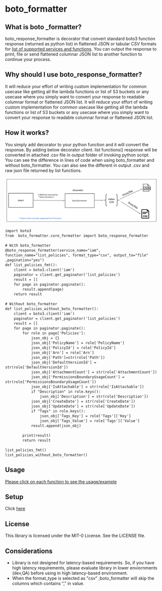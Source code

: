 # boto_formatter
## What is boto _formatter?
boto_response_formatter is decorator that convert standard boto3 function response (returned as python list) in flattened JSON or tabular CSV formats for [list of supported services and functions](https://gitlab.aws.dev/rajeabh/boto_formatter/-/blob/main/docs/supported_services.md). You can output the response to print, file or send flattened columnar JSON list to another function to continue your process.

## Why should I use boto_response_formatter?
It will reduce your effort of writing custom implementation for common usecase like getting all the lambda functions or list of S3 buckets or any usecase where you simply want to convert your response to readable columnar format or flattened JSON list. It will reduce your effort of writing custom implementation for common usecase like getting all the lambda functions or list of S3 buckets or any usecase where you simply want to convert your response to  readable columnar format or flattened JSON list.

## How it works?
You simply add decorator to your python function and it will convert the response. By adding below decorator client. list functions() response will be converted in attached .csv file in output folder of invoking python script. You can see the difference in lines of code when using boto_formatter and without boto_formatter. You can also see the different in output .csv and raw json file returned by list functions.

<p align="center">
  <img src="imgs/boto_formatter.PNG"  title="boto_formatter">

```
import boto3
from  boto_formatter.core_formatter import boto_response_formatter

# With boto_formatter
@boto_response_formatter(service_name="iam", function_name="list_policies", format_type="csv", output_to="file" ,pagination="yes")
def list_policies_fmt():
    client = boto3.client('iam')
    paginator = client.get_paginator('list_policies')
    result = []
    for page in paginator.paginate():
        result.append(page)
    return result

# Without boto_formatter
def list_policies_without_boto_formatter():
	client = boto3.client('iam')
	paginator = client.get_paginator('list_policies')
	result = []
	for page in paginator.paginate():
		for role in page['Policies']:
			json_obj = {}
			json_obj['PolicyName'] = role['PolicyName']
			json_obj['PolicyId'] = role['PolicyId']
			json_obj['Arn'] = role['Arn']
			json_obj['Path']=str(role['Path'])
			json_obj['DefaultVersionId'] = str(role['DefaultVersionId'])
			json_obj['AttachmentCount'] = str(role['AttachmentCount'])
			json_obj['PermissionsBoundaryUsageCount'] = str(role['PermissionsBoundaryUsageCount'])
			json_obj['IsAttachable'] = str(role['IsAttachable'])
			if "Description" in role.keys():
				json_obj['Description'] = str(role['Description'])
			json_obj['CreateDate'] = str(role['CreateDate'])
			json_obj['UpdateDate'] = str(role['UpdateDate'])
			if "Tags" in role.keys():
				json_obj['Tags_Key'] = role['Tags']['Key']
				json_obj['Tags_Value'] = role['Tags']['Value']
			result.append(json_obj)

		print(result)
		return result

list_policies_fmt()
list_policies_without_boto_formatter()

```
## Usage
[Please click on each function to see the usage/example](https://gitlab.aws.dev/rajeabh/boto_formatter/-/blob/main/docs/supported_services.md)

## Setup
Click [here](https://gitlab.aws.dev/rajeabh/boto_formatter/-/blob/main/docs/setup.md)

## License
This library is licensed under the MIT-0 License. See the LICENSE file.


## Considerations
* Library is not designed for latency-based requirements. So, if you have high latency requirements, please evaluate library in lower enviornments (dev,QA) before using in high latency-based environment.
* When the format_type is selected as "csv" ;boto_formatter will skip the columns which contains "," in value.


